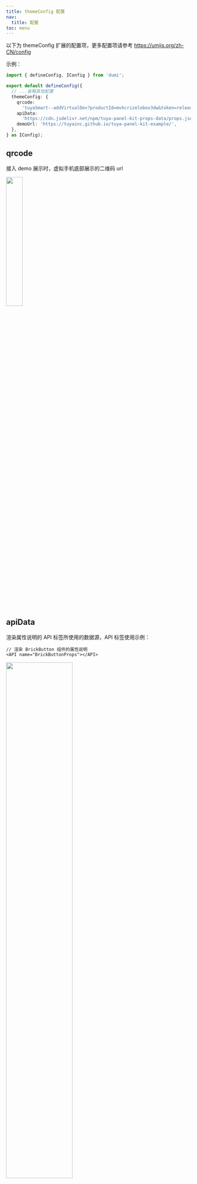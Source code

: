 ```yaml
---
title: themeConfig 配置
nav:
  title: 配置
toc: menu
---
```


以下为 themeConfig 扩展的配置项，更多配置项请参考 https://umijs.org/zh-CN/config

示例：

```ts
import { defineConfig, IConfig } from 'dumi';

export default defineConfig({
  // ...省略其他配置
  themeConfig: {
    qrcode:
      'tuyaSmart--addVirtualDev?productId=mvhcrizelobov3dw&token=release_common_component',
    apiData:
      'https://cdn.jsdelivr.net/npm/tuya-panel-kit-props-data/props.json',
    demoUrl: 'https://tuyainc.github.io/tuya-panel-kit-example/',
  },
} as IConfig);
```

## qrcode

接入 demo 展示时，虚拟手机底部展示的二维码 url

<img width="30%" src="https://images.tuyacn.com/rms-static/3dde7690-def7-11eb-bb1c-dd1a7461f245-1625643904121.webp?tyName=20210707device-qrcode.webp" />

## apiData

渲染属性说明的 API 标签所使用的数据源，API 标签使用示例：

```tsx
// 渲染 BrickButton 组件的属性说明
<API name="BrickButtonProps"></API>
```

<img width="60%" src="https://images.tuyacn.com/rms-static/de4fc430-def7-11eb-bb1c-dd1a7461f245-1625644173299.webp?tyName=20210707api-table.webp">

## demoUrl

demo 的部署地址

## demoInfoUrl

demo右下角链接，支持demo参数，格式如下：

```ts
import { defineConfig, IConfig } from 'dumi';

export default defineConfig({
  // ...省略其他配置
  themeConfig: {
    // {demo}会被替换成当前demo path
    demoInfoUrl: 'https://github.com/tuya/tuya-panel-kit/tree/master/example/src/pages{demo}/index.tsx'
  },
} as IConfig);
```

## repository

部署在github上时可以设置显示底部“在 GitHub 上编辑此页”，示例：

```ts
import { defineConfig, IConfig } from 'dumi';

export default defineConfig({
  // ...省略其他配置
  themeConfig: {
   repository: {
      url: 'https://github.com/youngjuning/dumi-theme-tuya',// github仓库地址
      branch: 'master',// 分支
      platform: 'github', // github | gitlab
      // dir: '/site' // 目录，在github仓库中的子文件夹
    },
  },
} as IConfig);
```

## fixLocales

修复locales和path冲突问题(开启此特性会降低体验)

```ts
import { defineConfig, IConfig } from 'dumi';

export default defineConfig({
  // ...省略其他配置
  themeConfig: {
    fixLocales: true
  },
} as IConfig);
```